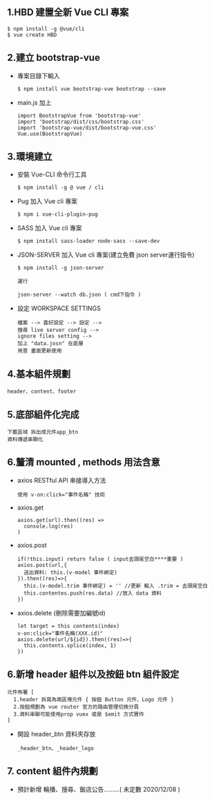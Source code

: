 ## 1.HBD 建置全新 Vue CLI 專案
  ```
  $ npm install -g @vue/cli 
  $ vue create HBD
  ```
## 2.建立 bootstrap-vue 
  - 專案目錄下輸入
    ```
    $ npm install vue bootstrap-vue bootstrap --save
    ```
  - main.js 加上
    ```
    import BootstrapVue from 'bootstrap-vue'
    import 'bootstrap/dist/css/bootstrap.css'
    import 'bootstrap-vue/dist/bootstrap-vue.css'
    Vue.use(BootstrapVue)
    ```
## 3.環境建立
  - 安裝 Vue-CLI 命令行工具
    ```
    $ npm install -g @ vue / cli
    ```
  - Pug 加入 Vue cli 專案
    ```
    $ npm i vue-cli-plugin-pug
    ```
  - SASS 加入 Vue cli 專案
    ```
    $ npm install sass-loader node-sass --save-dev
    ```
  - JSON-SERVER 加入 Vue cli 專案(建立免費 json server運行指令)
    ```
    $ npm install -g json-server

    運行

    json-server --watch db.json ( cmd下指令 )

    ```
  - 設定 WORKSPACE SETTINGS  
    ```
    檔案 --> 喜好設定 --> 設定 --> 
    搜尋 live server config --> 
    ignore files setting --> 
    加上 "data.josn" 在底層  
    用意 畫面更新使用
    ```
## 4.基本組件規劃
  ```
  header、content、footer
  ```
## 5.底部組件化完成
  ```
  下載區域 拆出成元件app_btn
  資料傳遞串聯化
  ```
## 6.釐清 mounted , methods 用法含意
  - axios RESTful API 串接導入方法
    ```
    使用 v-on:click="事件名稱" 技術
    ```
  - axios.get  
    ```
    axios.get(url).then((res) =>
      console.log(res)
    )
    ```
  - axios.post
    ```
    if(!this.input) return false ( input去頭尾空白****重要 )
    axios.post(url,{
      送出資料: this.(v-model 事件綁定)
    }).then((res)=>{
      this.(v-model.trim 事件綁定) = '' //更新 輸入 .trim = 去頭尾空白
      this.contentes.push(res.data) //放入 data 資料
    })
    ```
  - axios.delete (刪除需要加編號id)   
    ```
    let target = this contents(index)
    v-on:click="事件名稱(XXX.id)"
    axios.delete(url/${id}).then((res)=>{
      this.contents.splice(index, 1)
    })
    ```
## 6.新增 header 組件以及按鈕 btn 組件設定
  ```
  元件佈署 [ 
    1.header 拆寫為兩區塊元件 { 按鈕 Button 元件、Logo 元件 }
    2.按鈕規劃為 vue router 官方的路由管理切換分頁
    3.資料串聯可能使用prop vuex 或是 $emit 方式實作
  ]
  ```
  - 開設 header_btn 資料夾存放
    ```
    _header_btn、_header_logo
    ```
## 7. content 組件內規劃
  - 預計新增 輪播、搜尋、飯店公告.........( 未定數 2020/12/08 ) 

